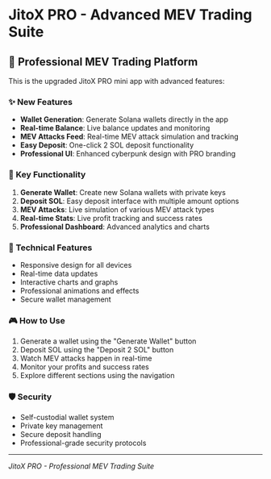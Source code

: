 # JitoX PRO - Advanced MEV Trading Suite

## 🚀 Professional MEV Trading Platform

This is the upgraded JitoX PRO mini app with advanced features:

### ✨ New Features
- **Wallet Generation**: Generate Solana wallets directly in the app
- **Real-time Balance**: Live balance updates and monitoring
- **MEV Attacks Feed**: Real-time MEV attack simulation and tracking
- **Easy Deposit**: One-click 2 SOL deposit functionality
- **Professional UI**: Enhanced cyberpunk design with PRO branding

### 🎯 Key Functionality
1. **Generate Wallet**: Create new Solana wallets with private keys
2. **Deposit SOL**: Easy deposit interface with multiple amount options
3. **MEV Attacks**: Live simulation of various MEV attack types
4. **Real-time Stats**: Live profit tracking and success rates
5. **Professional Dashboard**: Advanced analytics and charts

### 🔧 Technical Features
- Responsive design for all devices
- Real-time data updates
- Interactive charts and graphs
- Professional animations and effects
- Secure wallet management

### 🎮 How to Use
1. Generate a wallet using the "Generate Wallet" button
2. Deposit SOL using the "Deposit 2 SOL" button
3. Watch MEV attacks happen in real-time
4. Monitor your profits and success rates
5. Explore different sections using the navigation

### 🛡️ Security
- Self-custodial wallet system
- Private key management
- Secure deposit handling
- Professional-grade security protocols

---
*JitoX PRO - Professional MEV Trading Suite*
